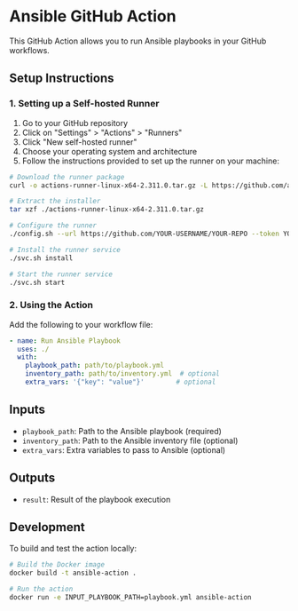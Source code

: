 # Ansible GitHub Action

This GitHub Action allows you to run Ansible playbooks in your GitHub workflows.

## Setup Instructions

### 1. Setting up a Self-hosted Runner

1. Go to your GitHub repository
2. Click on "Settings" > "Actions" > "Runners"
3. Click "New self-hosted runner"
4. Choose your operating system and architecture
5. Follow the instructions provided to set up the runner on your machine:

```bash
# Download the runner package
curl -o actions-runner-linux-x64-2.311.0.tar.gz -L https://github.com/actions/runner/releases/download/v2.311.0/actions-runner-linux-x64-2.311.0.tar.gz

# Extract the installer
tar xzf ./actions-runner-linux-x64-2.311.0.tar.gz

# Configure the runner
./config.sh --url https://github.com/YOUR-USERNAME/YOUR-REPO --token YOUR-TOKEN

# Install the runner service
./svc.sh install

# Start the runner service
./svc.sh start
```

### 2. Using the Action

Add the following to your workflow file:

```yaml
- name: Run Ansible Playbook
  uses: ./
  with:
    playbook_path: path/to/playbook.yml
    inventory_path: path/to/inventory.yml  # optional
    extra_vars: '{"key": "value"}'        # optional
```

## Inputs

- `playbook_path`: Path to the Ansible playbook (required)
- `inventory_path`: Path to the Ansible inventory file (optional)
- `extra_vars`: Extra variables to pass to Ansible (optional)

## Outputs

- `result`: Result of the playbook execution

## Development

To build and test the action locally:

```bash
# Build the Docker image
docker build -t ansible-action .

# Run the action
docker run -e INPUT_PLAYBOOK_PATH=playbook.yml ansible-action
```